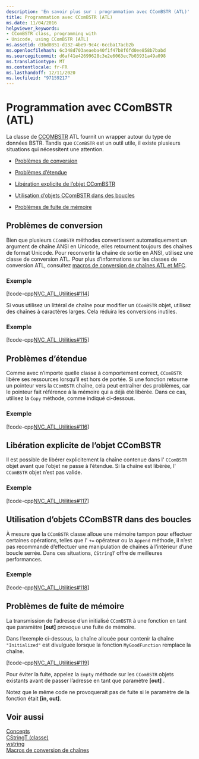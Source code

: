 ```yaml
---
description: 'En savoir plus sur : programmation avec CComBSTR (ATL)'
title: Programmation avec CComBSTR (ATL)
ms.date: 11/04/2016
helpviewer_keywords:
- CComBSTR class, programming with
- Unicode, using CComBSTR [ATL]
ms.assetid: d3bd0851-d132-4be9-9c4c-6ccba17acb2b
ms.openlocfilehash: 6c348d703aeaeba40f1f47b8f6fd0ee858b7babd
ms.sourcegitcommit: d6af41e42699628c3e2e6063ec7b03931a49a098
ms.translationtype: MT
ms.contentlocale: fr-FR
ms.lasthandoff: 12/11/2020
ms.locfileid: "97159217"
---
```

# <a name="programming-with-ccombstr-atl"></a>Programmation avec CComBSTR (ATL)

La classe de [CCOMBSTR](../atl/reference/ccombstr-class.md) ATL fournit un wrapper autour du type de données BSTR. Tandis que `CComBSTR` est un outil utile, il existe plusieurs situations qui nécessitent une attention.

- [Problèmes de conversion](#programmingwithccombstr_conversionissues)

- [Problèmes d’étendue](#programmingwithccombstr_scopeissues)

- [Libération explicite de l’objet CComBSTR](#programmingwithccombstr_explicitlyfreeing)

- [Utilisation d’objets CComBSTR dans des boucles](#programmingwithccombstr_usingloops)

- [Problèmes de fuite de mémoire](#programmingwithccombstr_memoryleaks)

## <a name="conversion-issues"></a><a name="programmingwithccombstr_conversionissues"></a> Problèmes de conversion

Bien que plusieurs `CComBSTR` méthodes convertissent automatiquement un argument de chaîne ANSI en Unicode, elles retournent toujours des chaînes de format Unicode. Pour reconvertir la chaîne de sortie en ANSI, utilisez une classe de conversion ATL. Pour plus d’informations sur les classes de conversion ATL, consultez [macros de conversion de chaînes ATL et MFC](reference/string-conversion-macros.md).

### <a name="example"></a>Exemple

[!code-cpp[NVC_ATL_Utilities#114](../atl/codesnippet/cpp/programming-with-ccombstr-atl_1.cpp)]

Si vous utilisez un littéral de chaîne pour modifier un `CComBSTR` objet, utilisez des chaînes à caractères larges. Cela réduira les conversions inutiles.

### <a name="example"></a>Exemple

[!code-cpp[NVC_ATL_Utilities#115](../atl/codesnippet/cpp/programming-with-ccombstr-atl_2.cpp)]

## <a name="scope-issues"></a><a name="programmingwithccombstr_scopeissues"></a> Problèmes d’étendue

Comme avec n’importe quelle classe à comportement correct, `CComBSTR` libère ses ressources lorsqu’il est hors de portée. Si une fonction retourne un pointeur vers la `CComBSTR` chaîne, cela peut entraîner des problèmes, car le pointeur fait référence à la mémoire qui a déjà été libérée. Dans ce cas, utilisez la `Copy` méthode, comme indiqué ci-dessous.

### <a name="example"></a>Exemple

[!code-cpp[NVC_ATL_Utilities#116](../atl/codesnippet/cpp/programming-with-ccombstr-atl_3.cpp)]

## <a name="explicitly-freeing-the-ccombstr-object"></a><a name="programmingwithccombstr_explicitlyfreeing"></a> Libération explicite de l’objet CComBSTR

Il est possible de libérer explicitement la chaîne contenue dans l' `CComBSTR` objet avant que l’objet ne passe à l’étendue. Si la chaîne est libérée, l' `CComBSTR` objet n’est pas valide.

### <a name="example"></a>Exemple

[!code-cpp[NVC_ATL_Utilities#117](../atl/codesnippet/cpp/programming-with-ccombstr-atl_4.cpp)]

## <a name="using-ccombstr-objects-in-loops"></a><a name="programmingwithccombstr_usingloops"></a> Utilisation d’objets CComBSTR dans des boucles

À mesure que la `CComBSTR` classe alloue une mémoire tampon pour effectuer certaines opérations, telles que l' `+=` opérateur ou la `Append` méthode, il n’est pas recommandé d’effectuer une manipulation de chaînes à l’intérieur d’une boucle serrée. Dans ces situations, `CStringT` offre de meilleures performances.

### <a name="example"></a>Exemple

[!code-cpp[NVC_ATL_Utilities#118](../atl/codesnippet/cpp/programming-with-ccombstr-atl_5.cpp)]

## <a name="memory-leak-issues"></a><a name="programmingwithccombstr_memoryleaks"></a> Problèmes de fuite de mémoire

La transmission de l’adresse d’un initialisé `CComBSTR` à une fonction en tant que paramètre **[out]** provoque une fuite de mémoire.

Dans l’exemple ci-dessous, la chaîne allouée pour contenir la chaîne `"Initialized"` est divulguée lorsque la fonction `MyGoodFunction` remplace la chaîne.

[!code-cpp[NVC_ATL_Utilities#119](../atl/codesnippet/cpp/programming-with-ccombstr-atl_6.cpp)]

Pour éviter la fuite, appelez la `Empty` méthode sur les `CComBSTR` objets existants avant de passer l’adresse en tant que paramètre **[out]** .

Notez que le même code ne provoquerait pas de fuite si le paramètre de la fonction était **[in, out]**.

## <a name="see-also"></a>Voir aussi

[Concepts](../atl/active-template-library-atl-concepts.md)<br/>
[CStringT (classe)](../atl-mfc-shared/reference/cstringt-class.md)<br/>
[wstring](../standard-library/basic-string-class.md)<br/>
[Macros de conversion de chaînes](../atl/reference/string-conversion-macros.md)
